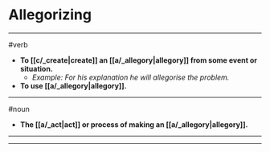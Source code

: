 # Allegorizing
---
#verb
- **To [[c/_create|create]] an [[a/_allegory|allegory]] from some event or situation.**
	- _Example: For his explanation he will allegorise the problem._
- **To use [[a/_allegory|allegory]].**
---
#noun
- **The [[a/_act|act]] or process of making an [[a/_allegory|allegory]].**
---
---
